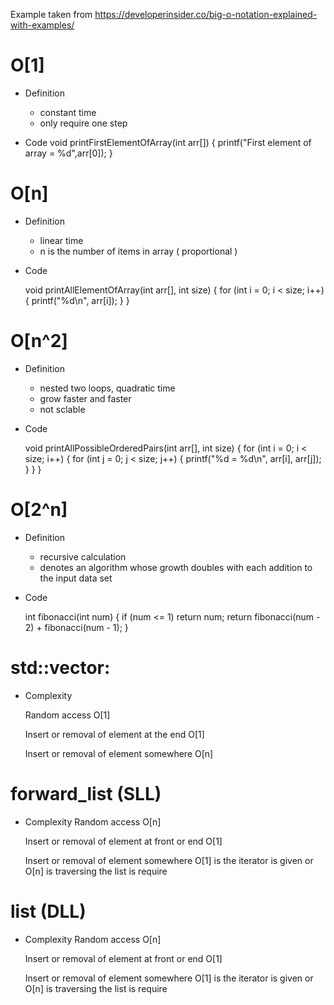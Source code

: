 Example taken from <https://developerinsider.co/big-o-notation-explained-with-examples/>

# O[1]

* Definition
    - constant time
    - only require one step

* Code
    void printFirstElementOfArray(int arr[]) {
        printf("First element of array = %d",arr[0]);
    }

# O[n]

* Definition
    - linear time
    - n is the number of items in array ( proportional )

* Code

    void printAllElementOfArray(int arr[], int size) {
        for (int i = 0; i < size; i++) {
            printf("%d\n", arr[i]);
        }
    }

# O[n^2]

* Definition
    - nested two loops, quadratic time
    - grow faster and faster
    - not sclable

* Code 

    void printAllPossibleOrderedPairs(int arr[], int size) {
        for (int i = 0; i < size; i++) {
            for (int j = 0; j < size; j++) {
                printf("%d = %d\n", arr[i], arr[j]);
            }
        }
    }

# O[2^n]

* Definition
    - recursive calculation
    - denotes an algorithm whose growth doubles with each addition to the input data set

* Code 

    int fibonacci(int num) {
        if (num <= 1) return num;
    return fibonacci(num - 2) + fibonacci(num - 1);
    }

# std::vector: 

* Complexity

    Random access O[1]

    Insert or removal of element at the end O[1]

    Insert or removal of element somewhere O[n]

# forward_list (SLL)

* Complexity
    Random access O[n]

    Insert or removal of element at front or end O[1]

    Insert or removal of element somewhere O[1] is the iterator is given or O[n] is traversing the list is require

# list (DLL)

* Complexity
    Random access O[n]

    Insert or removal of element at front or end O[1]
    
    Insert or removal of element somewhere O[1] is the iterator is given or O[n] is traversing the list is require



